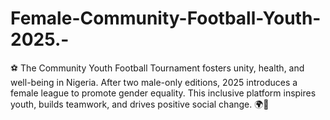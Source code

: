 # Female-Community-Football-Youth-2025.-
⚽ The Community Youth Football Tournament fosters unity, health, and well-being in Nigeria. After two male-only editions, 2025 introduces a female league to promote gender equality. This inclusive platform inspires youth, builds teamwork, and drives positive social change. 🌍💪
